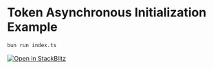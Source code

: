 # Token Asynchronous Initialization Example

```bash
bun run index.ts
```

[![Open in StackBlitz](https://developer.stackblitz.com/img/open_in_stackblitz.svg)](https://stackblitz.com/github/renegade-fi/typescript-sdk/tree/main/examples/token/sync-initialization)